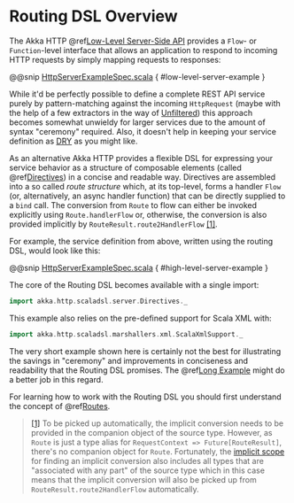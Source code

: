 # Routing DSL Overview

The Akka HTTP @ref[Low-Level Server-Side API](../low-level-server-side-api.md) provides a `Flow`- or `Function`-level interface that allows
an application to respond to incoming HTTP requests by simply mapping requests to responses:

@@snip [HttpServerExampleSpec.scala](../../../../../test/scala/docs/http/scaladsl/HttpServerExampleSpec.scala) { #low-level-server-example }

While it'd be perfectly possible to define a complete REST API service purely by pattern-matching against the incoming
`HttpRequest` (maybe with the help of a few extractors in the way of [Unfiltered](http://unfiltered.databinder.net/)) this approach becomes somewhat
unwieldy for larger services due to the amount of syntax "ceremony" required. Also, it doesn't help in keeping your
service definition as [DRY](http://en.wikipedia.org/wiki/Don%27t_repeat_yourself) as you might like.

As an alternative Akka HTTP provides a flexible DSL for expressing your service behavior as a structure of
composable elements (called @ref[Directives](directives/index.md)) in a concise and readable way. Directives are assembled into a so called
*route structure* which, at its top-level, forms a handler `Flow` (or, alternatively, an async handler function) that
can be directly supplied to a `bind` call. The conversion from `Route` to flow can either be invoked explicitly
using `Route.handlerFlow` or, otherwise, the conversion is also provided implicitly by
`RouteResult.route2HandlerFlow` <a id="^1" href="#1">[1]</a>.

For example, the service definition from above, written using the routing DSL, would look like this:

@@snip [HttpServerExampleSpec.scala](../../../../../test/scala/docs/http/scaladsl/HttpServerExampleSpec.scala) { #high-level-server-example }

The core of the Routing DSL becomes available with a single import:

```scala
import akka.http.scaladsl.server.Directives._
```

This example also relies on the pre-defined support for Scala XML with:

```scala
import akka.http.scaladsl.marshallers.xml.ScalaXmlSupport._
```

The very short example shown here is certainly not the best for illustrating the savings in "ceremony" and improvements
in conciseness and readability that the Routing DSL promises. The @ref[Long Example](index.md#long-example) might do a better job in this
regard.

For learning how to work with the Routing DSL you should first understand the concept of @ref[Routes](routes.md).

> <a id="1" href="#^1">[1]</a> To be picked up automatically, the implicit conversion needs to be provided in the companion object of the source
type. However, as `Route` is just a type alias for `RequestContext => Future[RouteResult]`, there's no
companion object for `Route`. Fortunately, the [implicit scope](http://www.scala-lang.org/files/archive/spec/2.11/07-implicits.html#implicit-parameters) for finding an implicit conversion also
includes all types that are "associated with any part" of the source type which in this case means that the
implicit conversion will also be picked up from `RouteResult.route2HandlerFlow` automatically.